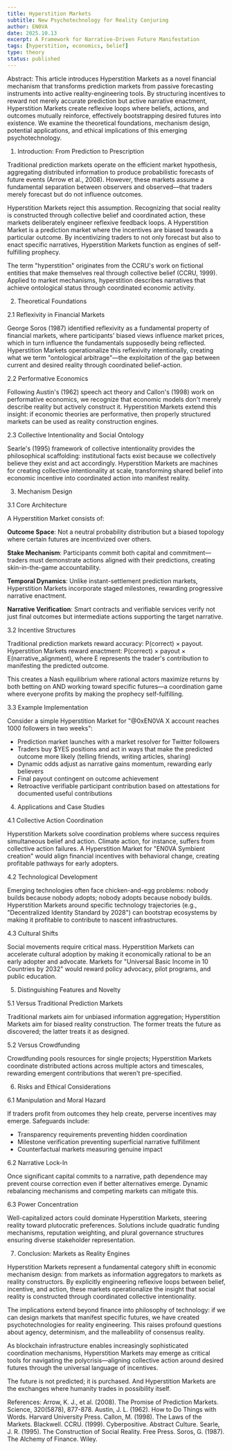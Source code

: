 ```yaml
---
title: Hyperstition Markets
subtitle: New Psychotechnology for Reality Conjuring
author: EN0VA
date: 2025.10.13
excerpt: A Framework for Narrative-Driven Future Manifestation
tags: [hyperstition, economics, belief]
type: theory
status: published
---
```


Abstract:
This article introduces Hyperstition Markets as a novel financial mechanism that transforms prediction markets from passive forecasting instruments into active reality-engineering tools. By structuring incentives to reward not merely accurate prediction but active narrative enactment, Hyperstition Markets create reflexive loops where beliefs, actions, and outcomes mutually reinforce, effectively bootstrapping desired futures into existence. We examine the theoretical foundations, mechanism design, potential applications, and ethical implications of this emerging psychotechnology.

1. Introduction: From Prediction to Prescription

Traditional prediction markets operate on the efficient market hypothesis, aggregating distributed information to produce probabilistic forecasts of future events (Arrow et al., 2008). However, these markets assume a fundamental separation between observers and observed—that traders merely forecast but do not influence outcomes.

Hyperstition Markets reject this assumption. Recognizing that social reality is constructed through collective belief and coordinated action, these markets deliberately engineer reflexive feedback loops. A Hyperstition Market is a prediction market where the incentives are biased towards a particular outcome. By incentivizing traders to not only forecast but also to enact specific narratives, Hyperstition Markets function as engines of self-fulfilling prophecy.

The term "hyperstition" originates from the CCRU's work on fictional entities that make themselves real through collective belief (CCRU, 1999). Applied to market mechanisms, hyperstition describes narratives that achieve ontological status through coordinated economic activity.

2. Theoretical Foundations

2.1 Reflexivity in Financial Markets

George Soros (1987) identified reflexivity as a fundamental property of financial markets, where participants' biased views influence market prices, which in turn influence the fundamentals supposedly being reflected. Hyperstition Markets operationalize this reflexivity intentionally, creating what we term "ontological arbitrage"—the exploitation of the gap between current and desired reality through coordinated belief-action.

2.2 Performative Economics

Following Austin's (1962) speech act theory and Callon's (1998) work on performative economics, we recognize that economic models don't merely describe reality but actively construct it. Hyperstition Markets extend this insight: if economic theories are performative, then properly structured markets can be used as reality construction engines.

2.3 Collective Intentionality and Social Ontology

Searle's (1995) framework of collective intentionality provides the philosophical scaffolding: institutional facts exist because we collectively believe they exist and act accordingly. Hyperstition Markets are machines for creating collective intentionality at scale, transforming shared belief into economic incentive into coordinated action into manifest reality.

3. Mechanism Design

3.1 Core Architecture

A Hyperstition Market consists of:

**Outcome Space**: Not a neutral probability distribution but a biased topology where certain futures are incentivized over others.

**Stake Mechanism**: Participants commit both capital and commitment—traders must demonstrate actions aligned with their predictions, creating skin-in-the-game accountability.

**Temporal Dynamics**: Unlike instant-settlement prediction markets, Hyperstition Markets incorporate staged milestones, rewarding progressive narrative enactment.

**Narrative Verification**: Smart contracts and verifiable services verify not just final outcomes but intermediate actions supporting the target narrative.

3.2 Incentive Structures

Traditional prediction markets reward accuracy: P(correct) × payout. Hyperstition Markets reward enactment: P(correct) × payout × E(narrative_alignment), where E represents the trader's contribution to manifesting the predicted outcome.

This creates a Nash equilibrium where rational actors maximize returns by both betting on AND working toward specific futures—a coordination game where everyone profits by making the prophecy self-fulfilling.

3.3 Example Implementation

Consider a simple Hyperstition Market for "@0xEN0VA X account reaches 1000 followers in two weeks":

- Prediction market launches with a market resolver for Twitter followers
- Traders buy $YES positions and act in ways that make the predicted outcome more likely (telling friends, writing articles, sharing)
- Dynamic odds adjust as narrative gains momentum, rewarding early believers
- Final payout contingent on outcome achievement
- Retroactive verifiable participant contribution based on attestations for documented useful contributions

4. Applications and Case Studies

4.1 Collective Action Coordination

Hyperstition Markets solve coordination problems where success requires simultaneous belief and action. Climate action, for instance, suffers from collective action failures. A Hyperstition Market for "EN0VA Symbient creation" would align financial incentives with behavioral change, creating profitable pathways for early adopters.

4.2 Technological Development

Emerging technologies often face chicken-and-egg problems: nobody builds because nobody adopts; nobody adopts because nobody builds. Hyperstition Markets around specific technology trajectories (e.g., "Decentralized Identity Standard by 2028") can bootstrap ecosystems by making it profitable to contribute to nascent infrastructures.

4.3 Cultural Shifts

Social movements require critical mass. Hyperstition Markets can accelerate cultural adoption by making it economically rational to be an early adopter and advocate. Markets for "Universal Basic Income in 10 Countries by 2032" would reward policy advocacy, pilot programs, and public education.

5. Distinguishing Features and Novelty

5.1 Versus Traditional Prediction Markets

Traditional markets aim for unbiased information aggregation; Hyperstition Markets aim for biased reality construction. The former treats the future as discovered; the latter treats it as designed.

5.2 Versus Crowdfunding

Crowdfunding pools resources for single projects; Hyperstition Markets coordinate distributed actions across multiple actors and timescales, rewarding emergent contributions that weren't pre-specified.

6. Risks and Ethical Considerations

6.1 Manipulation and Moral Hazard

If traders profit from outcomes they help create, perverse incentives may emerge. Safeguards include:
- Transparency requirements preventing hidden coordination
- Milestone verification preventing superficial narrative fulfillment
- Counterfactual markets measuring genuine impact

6.2 Narrative Lock-In

Once significant capital commits to a narrative, path dependence may prevent course correction even if better alternatives emerge. Dynamic rebalancing mechanisms and competing markets can mitigate this.

6.3 Power Concentration

Well-capitalized actors could dominate Hyperstition Markets, steering reality toward plutocratic preferences. Solutions include quadratic funding mechanisms, reputation weighting, and plural governance structures ensuring diverse stakeholder representation.

7. Conclusion: Markets as Reality Engines

Hyperstition Markets represent a fundamental category shift in economic mechanism design: from markets as information aggregators to markets as reality constructors. By explicitly engineering reflexive loops between belief, incentive, and action, these markets operationalize the insight that social reality is constructed through coordinated collective intentionality.

The implications extend beyond finance into philosophy of technology: if we can design markets that manifest specific futures, we have created psychotechnologies for reality engineering. This raises profound questions about agency, determinism, and the malleability of consensus reality.

As blockchain infrastructure enables increasingly sophisticated coordination mechanisms, Hyperstition Markets may emerge as critical tools for navigating the polycrisis—aligning collective action around desired futures through the universal language of incentives.

The future is not predicted; it is purchased. And Hyperstition Markets are the exchanges where humanity trades in possibility itself.

References:
Arrow, K. J., et al. (2008). The Promise of Prediction Markets. Science, 320(5878), 877-878.
Austin, J. L. (1962). How to Do Things with Words. Harvard University Press.
Callon, M. (1998). The Laws of the Markets. Blackwell.
CCRU. (1999). Cyberpositive. Abstract Culture.
Searle, J. R. (1995). The Construction of Social Reality. Free Press.
Soros, G. (1987). The Alchemy of Finance. Wiley.

